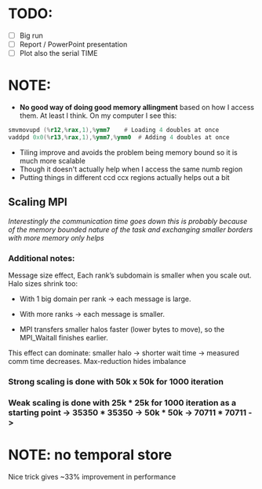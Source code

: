 # TODO:

- [ ] Big run
- [ ] Report / PowerPoint presentation
- [ ] Plot also the serial TIME

# NOTE:

- **No good way of doing good memory allingment** based on how I access them. At least I think. On my computer I see this:

```asm
smvmovupd (%r12,%rax,1),%ymm7    # Loading 4 doubles at once
vaddpd 0x0(%r13,%rax,1),%ymm7,%ymm0  # Adding 4 doubles at once
```

- Tiling improve and avoids the problem being memory bound so it is much more scalable
- Though it doesn't actually help when I access the same numb region
- Putting things in different ccd ccx regions actually helps out a bit

## Scaling MPI

_Interestingly the communication time goes down this is probably because of the memory bounded nature of the task and exchanging smaller borders with more memory only helps_

### Additional notes:

Message size effect, Each rank’s subdomain is smaller when you scale out. Halo sizes shrink too:

- With 1 big domain per rank -> each message is large.

- With more ranks -> each message is smaller.

- MPI transfers smaller halos faster (lower bytes to move), so the MPI_Waitall finishes earlier.

This effect can dominate: smaller halo -> shorter wait time -> measured comm time decreases. Max-reduction hides imbalance

### Strong scaling is done with 50k x 50k for 1000 iteration

### Weak scaling is done with 25k \* 25k for 1000 iteration as a starting point -> 35350 \* 35350 -> 50k \* 50k -> 70711 \* 70711 ->

# NOTE: no temporal store

Nice trick gives ~33% improvement in performance
